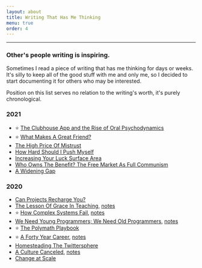 ```yaml
---
layout: about
title: Writing That Has Me Thinking
menu: true
order: 4
---
```


---

### Other's people writing is inspiring.

Sometimes I read a piece of writing that has me thinking for days or weeks. It's silly to keep all of the good stuff with me and only me, so I decided to start documenting it for others who may be interested.

Position on this list serves no relation to the writing's worth, it's purely chronological.

### 2021

- ⭐️ [The Clubhouse App and the Rise of Oral Psychodynamics](https://zeynep.substack.com/p/the-clubhouse-app-and-the-rise-of)
- ⭐️ [What Makes A Great Friend?](https://leowid.com/what-makes-a-great-friend-9-things-that-my-best-friend-matthias-does)
- [The High Price Of Mistrust](https://fs.blog/2021/01/mistrust/)
- [How Hard Should I Push Myself](https://every.to/superorganizers/how-hard-should-i-push-myself)
- [Increasing Your Luck Surface Area](https://www.codusoperandi.com/posts/increasing-your-luck-surface-area)
- [Who Owns The Benefit? The Free Market As Full Communism](https://theanarchistlibrary.org/library/kevin-carson-who-owns-the-benefit-the-free-market-as-full-communism)
- [A Widening Gap](https://nbt.substack.com/p/a-widening-gap)

### 2020

- [Can Projects Recharge You?](https://davidhoang.substack.com/p/can-projects-recharge-you-an-approach)
- [The Lesson Of Grace In Teaching](http://mathyawp.blogspot.com/2013/01/the-lesson-of-grace-in-teaching.html), [notes](https://twitter.com/mergesort/status/1343377917334736897)
- ⭐️ [How Complex Systems Fail](https://how.complexsystems.fail), [notes](https://twitter.com/mergesort/status/1330689101583044609)
- [We Need Young Programmers; We Need Old Programmers](https://blog.ploeh.dk/2020/09/14/we-need-young-programmers-we-need-old-programmers/), [notes](https://twitter.com/mergesort/status/1309897292523220992)
- ⭐️ [The Polymath Playbook](https://salman.io/blog/polymath-playbook)
- ⭐️ [A Forty Year Career](https://lethain.com/forty-year-career/), [notes](https://twitter.com/mergesort/status/1303037290076409859)
- [Homesteading The Twittersphere](https://alexdanco.com/2020/08/21/homesteading-the-twittersphere/)
- [A Culture Canceled](https://americancompass.org/the-commons/a-culture-canceled/), [notes](https://twitter.com/mergesort/status/1289033220365987840)
- [Change at Scale](https://www.foureyes.me/post/change-at-scale/)
